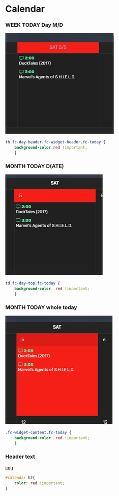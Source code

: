 # Calendar

### WEEK TODAY Day M/D  
![WEEK TODAY](img/calendar/Calendar-WEEK-TODAY-Day%20M_D.PNG)
```css
th.fc-day-header.fc-widget-header.fc-today {
    background-color:red !important;
    }
```

### MONTH TODAY D(ATE)  
![img](img/calendar/Calendar-MONTH-TODAY-D_ATE_.png)
```css
td.fc-day-top.fc-today {
    background-color: red !important;
    }
```

### MONTH TODAY whole today  
![img](img/calendar/Calendar-MONTH-TODAY-whole-today.png)
```css
.fc-widget-content.fc-today {
    background-color: red !important;
    }
```

### Header text
[img](img/calendar/header-text.png)
```css
#calendar h2{
    color: red !important;
}
```